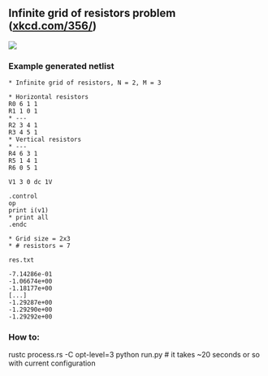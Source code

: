 ## Infinite grid of resistors problem ([xkcd.com/356/](https://xkcd.com/356/))


[![](https://www.mbeckler.org/resistor_grid/nerd_sniping_s.png)](https://xkcd.com/356/)

### Example generated netlist
```spice
* Infinite grid of resistors, N = 2, M = 3

* Horizontal resistors
R0 6 1 1
R1 1 0 1
* ---
R2 3 4 1
R3 4 5 1
* Vertical resistors
* ---
R4 6 3 1
R5 1 4 1
R6 0 5 1

V1 3 0 dc 1V

.control
op
print i(v1)
* print all
.endc

* Grid size = 2x3
* # resistors = 7
```

`res.txt`
```text
-7.14286e-01
-1.06674e+00
-1.18177e+00
[...]
-1.29287e+00
-1.29290e+00
-1.29292e+00
```

### How to:
rustc process.rs -C opt-level=3
python run.py # it takes ~20 seconds or so with current configuration
